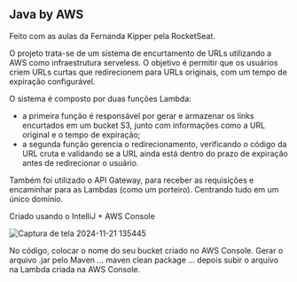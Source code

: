 ## Java by AWS

Feito com as aulas da Fernanda Kipper pela RocketSeat.


O projeto trata-se de um sistema de encurtamento de URLs utilizando a AWS como infraestrutura serveless. O objetivo é permitir que os usuários criem URLs curtas que redirecionem para URLs originais, com um tempo de expiração configurável.

O sistema é composto por duas funções Lambda:
- a primeira função é responsável por gerar e armazenar os links encurtados em um bucket S3, junto com informações como a URL original e o tempo de expiração;
- a segunda função gerencia o redirecionamento, verificando o código da URL cruta e validando se a URL ainda está dentro do prazo de expiração antes de redirecionar o usuário.

Também foi utilizado o API Gateway, para receber as requisições e encaminhar para as Lambdas (como um porteiro). Centrando tudo em um único domínio. 

Criado usando o IntelliJ + AWS Console


![Captura de tela 2024-11-21 135445](https://github.com/user-attachments/assets/84aac5b0-d82e-4b51-b22c-83c57c794968)


No código, colocar o nome do seu bucket criado no AWS Console.
Gerar o arquivo .jar pelo Maven ... maven clean package ... depois subir o arquivo na Lambda criada na AWS Console.
